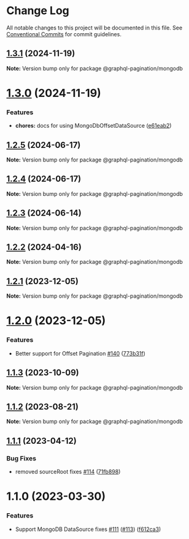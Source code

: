 # Change Log

All notable changes to this project will be documented in this file.
See [Conventional Commits](https://conventionalcommits.org) for commit guidelines.

## [1.3.1](https://github.com/lkrzyzanek/graphql-pagination/compare/@graphql-pagination/mongodb@1.3.0...@graphql-pagination/mongodb@1.3.1) (2024-11-19)

**Note:** Version bump only for package @graphql-pagination/mongodb





# [1.3.0](https://github.com/lkrzyzanek/graphql-pagination/compare/@graphql-pagination/mongodb@1.2.5...@graphql-pagination/mongodb@1.3.0) (2024-11-19)


### Features

* **chores:** docs for using MongoDbOffsetDataSource ([e61eab2](https://github.com/lkrzyzanek/graphql-pagination/commit/e61eab22cf248b79c4c4f698ecb37d097219786d))





## [1.2.5](https://github.com/lkrzyzanek/graphql-pagination/compare/@graphql-pagination/mongodb@1.2.4...@graphql-pagination/mongodb@1.2.5) (2024-06-17)

**Note:** Version bump only for package @graphql-pagination/mongodb





## [1.2.4](https://github.com/lkrzyzanek/graphql-pagination/compare/@graphql-pagination/mongodb@1.2.3...@graphql-pagination/mongodb@1.2.4) (2024-06-17)

**Note:** Version bump only for package @graphql-pagination/mongodb





## [1.2.3](https://github.com/lkrzyzanek/graphql-pagination/compare/@graphql-pagination/mongodb@1.2.2...@graphql-pagination/mongodb@1.2.3) (2024-06-14)

**Note:** Version bump only for package @graphql-pagination/mongodb





## [1.2.2](https://github.com/lkrzyzanek/graphql-pagination/compare/@graphql-pagination/mongodb@1.2.1...@graphql-pagination/mongodb@1.2.2) (2024-04-16)

**Note:** Version bump only for package @graphql-pagination/mongodb





## [1.2.1](https://github.com/lkrzyzanek/graphql-pagination/compare/@graphql-pagination/mongodb@1.2.0...@graphql-pagination/mongodb@1.2.1) (2023-12-05)

**Note:** Version bump only for package @graphql-pagination/mongodb





# [1.2.0](https://github.com/lkrzyzanek/graphql-pagination/compare/@graphql-pagination/mongodb@1.1.3...@graphql-pagination/mongodb@1.2.0) (2023-12-05)


### Features

* Better support for Offset Pagination [#140](https://github.com/lkrzyzanek/graphql-pagination/issues/140) ([773b31f](https://github.com/lkrzyzanek/graphql-pagination/commit/773b31f92aff8192aba50fb667d0451a098ed07d))





## [1.1.3](https://github.com/lkrzyzanek/graphql-pagination/compare/@graphql-pagination/mongodb@1.1.2...@graphql-pagination/mongodb@1.1.3) (2023-10-09)

**Note:** Version bump only for package @graphql-pagination/mongodb





## [1.1.2](https://github.com/lkrzyzanek/graphql-pagination/compare/@graphql-pagination/mongodb@1.1.1...@graphql-pagination/mongodb@1.1.2) (2023-08-21)

**Note:** Version bump only for package @graphql-pagination/mongodb





## [1.1.1](https://github.com/lkrzyzanek/graphql-pagination/compare/@graphql-pagination/mongodb@1.1.0...@graphql-pagination/mongodb@1.1.1) (2023-04-12)


### Bug Fixes

* removed sourceRoot fixes [#114](https://github.com/lkrzyzanek/graphql-pagination/issues/114) ([71fb898](https://github.com/lkrzyzanek/graphql-pagination/commit/71fb898f46d9f7061f7bdaffad7790f31ce42ca1))





# 1.1.0 (2023-03-30)


### Features

* Support MongoDB DataSource fixes [#111](https://github.com/lkrzyzanek/graphql-pagination/issues/111) ([#113](https://github.com/lkrzyzanek/graphql-pagination/issues/113)) ([f612ca3](https://github.com/lkrzyzanek/graphql-pagination/commit/f612ca3ec873977decc170a9900d79da2931981c))

